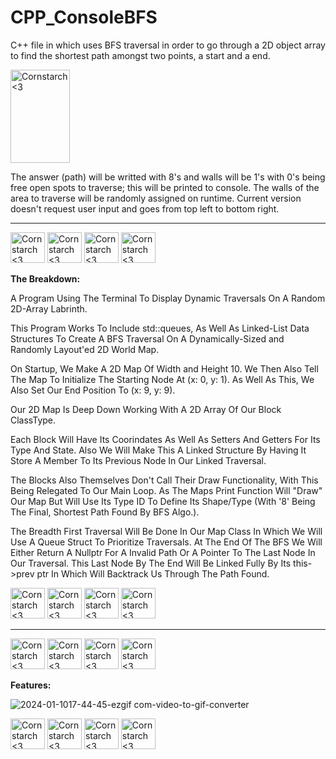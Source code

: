 # CPP_ConsoleBFS
  C++ file in which uses BFS traversal in order to go through a 2D object array to find the shortest path amongst two points, a start and a end.

<img src="https://github.com/Kingerthanu/CPP_ConsoleBFS/assets/76754592/ac29acf7-bb79-45bd-af9e-d2ac70e19bc9" alt="Cornstarch <3" width="95" height="149">

  
  The answer (path) will be writted with 8's and walls will be 1's with 0's being free open spots to traverse; this will be printed to console. The walls of the area to traverse will be randomly assigned on runtime. Current version doesn't request user input and goes from top left to bottom right.


----------------------------------------------

<img src="https://github.com/Kingerthanu/CPP_ConsoleBFS/assets/76754592/0aaaf75b-04e0-41d3-b2b0-12f14e674c2c" alt="Cornstarch <3" width="55" height="49"> <img src="https://github.com/Kingerthanu/CPP_ConsoleBFS/assets/76754592/0aaaf75b-04e0-41d3-b2b0-12f14e674c2c" alt="Cornstarch <3" width="55" height="49"> <img src="https://github.com/Kingerthanu/CPP_ConsoleBFS/assets/76754592/0aaaf75b-04e0-41d3-b2b0-12f14e674c2c" alt="Cornstarch <3" width="55" height="49"> <img src="https://github.com/Kingerthanu/CPP_ConsoleBFS/assets/76754592/0aaaf75b-04e0-41d3-b2b0-12f14e674c2c" alt="Cornstarch <3" width="55" height="49">


**The Breakdown:**

  A Program Using The Terminal To Display Dynamic Traversals On A Random 2D-Array Labrinth. 

 This Program Works To Include std::queues, As Well As Linked-List Data Structures To Create A BFS Traversal On A Dynamically-Sized and Randomly Layout'ed 2D World Map. 

  On Startup, We Make A 2D Map Of Width and Height 10. We Then Also Tell The Map To Initialize The Starting Node At (x: 0, y: 1). As Well As This, We Also Set Our End Position To (x: 9, y: 9).

  Our 2D Map Is Deep Down Working With A 2D Array Of Our Block ClassType. 

  Each Block Will Have Its Coorindates As Well As Setters And Getters For Its Type And State. Also We Will Make This A Linked Structure By Having It Store A Member To Its Previous Node In Our Linked Traversal.

  The Blocks Also Themselves Don't Call Their Draw Functionality, With This Being Relegated To Our Main Loop. As The Maps Print Function Will "Draw" Our Map But Will Use Its Type ID To Define Its Shape/Type (With '8' Being The Final, Shortest Path Found By BFS Algo.).

  The Breadth First Traversal Will Be Done In Our Map Class In Which We Will Use A Queue Struct To Prioritize Traversals. At The End Of The BFS We Will Either Return A Nullptr For A Invalid Path Or A Pointer To The Last Node In Our Traversal. This Last Node By The End Will Be Linked Fully By Its this->prev ptr In Which Will Backtrack Us Through The Path Found.



<img src="https://github.com/Kingerthanu/CPP_ConsoleBFS/assets/76754592/9e848571-cb04-442f-a5b0-364f5f593f45" alt="Cornstarch <3" width="55" height="49"> <img src="https://github.com/Kingerthanu/CPP_ConsoleBFS/assets/76754592/9e848571-cb04-442f-a5b0-364f5f593f45" alt="Cornstarch <3" width="55" height="49"> <img src="https://github.com/Kingerthanu/CPP_ConsoleBFS/assets/76754592/9e848571-cb04-442f-a5b0-364f5f593f45" alt="Cornstarch <3" width="55" height="49"> <img src="https://github.com/Kingerthanu/CPP_ConsoleBFS/assets/76754592/9e848571-cb04-442f-a5b0-364f5f593f45" alt="Cornstarch <3" width="55" height="49">


----------------------------------------------

<img src="https://github.com/Kingerthanu/CPP_ConsoleBFS/assets/76754592/8b74338a-1214-4256-819d-5dd620486861" alt="Cornstarch <3" width="55" height="49"> <img src="https://github.com/Kingerthanu/CPP_ConsoleBFS/assets/76754592/8b74338a-1214-4256-819d-5dd620486861" alt="Cornstarch <3" width="55" height="49"> <img src="https://github.com/Kingerthanu/CPP_ConsoleBFS/assets/76754592/8b74338a-1214-4256-819d-5dd620486861" alt="Cornstarch <3" width="55" height="49"> <img src="https://github.com/Kingerthanu/CPP_ConsoleBFS/assets/76754592/8b74338a-1214-4256-819d-5dd620486861" alt="Cornstarch <3" width="55" height="49">


**Features:**
   
  ![2024-01-1017-44-45-ezgif com-video-to-gif-converter](https://github.com/Kingerthanu/CPP_ConsoleBFS/assets/76754592/e2360d48-6231-44fa-aee8-c035ea878263)


<img src="https://github.com/Kingerthanu/CPP_ConsoleBFS/assets/76754592/e857ed11-ab2b-4cc5-b038-470feb001a61" alt="Cornstarch <3" width="55" height="49"> <img src="https://github.com/Kingerthanu/CPP_ConsoleBFS/assets/76754592/e857ed11-ab2b-4cc5-b038-470feb001a61" alt="Cornstarch <3" width="55" height="49"> <img src="https://github.com/Kingerthanu/CPP_ConsoleBFS/assets/76754592/e857ed11-ab2b-4cc5-b038-470feb001a61" alt="Cornstarch <3" width="55" height="49"> <img src="https://github.com/Kingerthanu/CPP_ConsoleBFS/assets/76754592/e857ed11-ab2b-4cc5-b038-470feb001a61" alt="Cornstarch <3" width="55" height="49">

